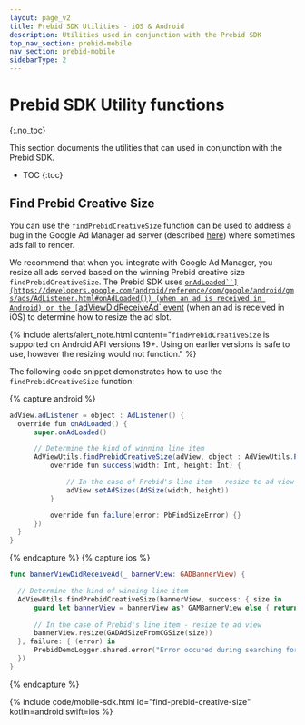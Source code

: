 ```yaml
---
layout: page_v2
title: Prebid SDK Utilities - iOS & Android
description: Utilities used in conjunction with the Prebid SDK
top_nav_section: prebid-mobile
nav_section: prebid-mobile
sidebarType: 2
---
```


# Prebid SDK Utility functions
{:.no_toc}

This section documents the utilities that can used in conjunction with the Prebid SDK.

* TOC
{:toc}

## Find Prebid Creative Size

You can use the `findPrebidCreativeSize` function can be used to address a bug in the Google Ad Manager ad server (described [here](https://groups.google.com/forum/?utm_medium=email&utm_source=footer#!category-topic/google-admob-ads-sdk/ios/648jzAP2EQY)) where sometimes ads fail to render.

We recommend that when you integrate with Google Ad Manager, you resize all ads served based on the winning Prebid creative size `findPrebidCreativeSize`. The Prebid SDK uses [`onAdLoaded``](https://developers.google.com/android/reference/com/google/android/gms/ads/AdListener.html#onAdLoaded()) (when an ad is received in Android) or the [`adViewDidReceiveAd` event](https://developers.google.com/admob/ios/banner) (when an ad is received in iOS) to determine how to resize the ad slot.

{% include alerts/alert_note.html content="`findPrebidCreativeSize` is supported on Android API versions 19+. Using on earlier versions is safe to use, however the resizing would not function." %}

The following code snippet demonstrates how to use the `findPrebidCreativeSize` function:

{% capture android %}
  ```java
  adView.adListener = object : AdListener() {
    override fun onAdLoaded() {
        super.onAdLoaded()

        // Determine the kind of winning line item
        AdViewUtils.findPrebidCreativeSize(adView, object : AdViewUtils.PbFindSizeListener {
            override fun success(width: Int, height: Int) {

                // In the case of Prebid's line item - resize te ad view
                adView.setAdSizes(AdSize(width, height))
            }

            override fun failure(error: PbFindSizeError) {}
        })
    }
}
  ```
{% endcapture %}
{% capture ios %}
  ```swift
  func bannerViewDidReceiveAd(_ bannerView: GADBannerView) {

    // Determine the kind of winning line item
    AdViewUtils.findPrebidCreativeSize(bannerView, success: { size in
        guard let bannerView = bannerView as? GAMBannerView else { return }
        
        // In the case of Prebid's line item - resize te ad view
        bannerView.resize(GADAdSizeFromCGSize(size))
    }, failure: { (error) in
        PrebidDemoLogger.shared.error("Error occured during searching for Prebid creative size: \(error)")
    })
}
  ```
{% endcapture %}

{% include code/mobile-sdk.html id="find-prebid-creative-size" kotlin=android swift=ios %}
